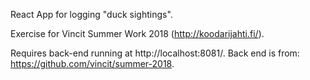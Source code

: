 React App for logging "duck sightings".

Exercise for Vincit Summer Work 2018
 (http://koodarijahti.fi/).


Requires back-end running at http://localhost:8081/.
 Back end is from:
https://github.com/vincit/summer-2018.
